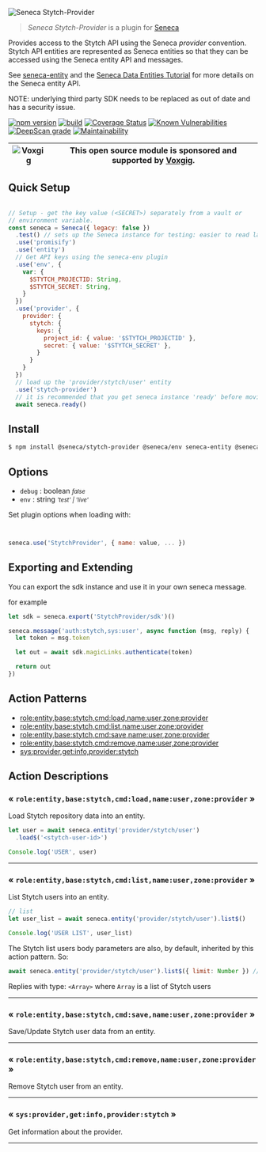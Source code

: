 ![Seneca Stytch-Provider](http://senecajs.org/files/assets/seneca-logo.png)

> _Seneca Stytch-Provider_ is a plugin for [Seneca](http://senecajs.org)


Provides access to the Stytch API using the Seneca *provider*
convention. Stytch API entities are represented as Seneca entities so
that they can be accessed using the Seneca entity API and messages.

See [seneca-entity](senecajs/seneca-entity) and the [Seneca Data
Entities
Tutorial](https://senecajs.org/docs/tutorials/understanding-data-entities.html) for more details on the Seneca entity API.

NOTE: underlying third party SDK needs to be replaced as out of date and has a security issue.

[![npm version](https://img.shields.io/npm/v/@seneca/stytch-provider.svg)](https://npmjs.com/package/@seneca/stytch-provider)
[![build](https://github.com/senecajs/seneca-stytch-provider/actions/workflows/build.yml/badge.svg)](https://github.com/senecajs/seneca-stytch-provider/actions/workflows/build.yml)
[![Coverage Status](https://coveralls.io/repos/github/senecajs/seneca-stytch-provider/badge.svg?branch=main)](https://coveralls.io/github/senecajs/seneca-stytch-provider?branch=main)
[![Known Vulnerabilities](https://snyk.io/test/github/senecajs/seneca-stytch-provider/badge.svg)](https://snyk.io/test/github/senecajs/seneca-stytch-provider)
[![DeepScan grade](https://deepscan.io/api/teams/5016/projects/19462/branches/505954/badge/grade.svg)](https://deepscan.io/dashboard#view=project&tid=5016&pid=19462&bid=505954)
[![Maintainability](https://api.codeclimate.com/v1/badges/f76e83896b731bb5d609/maintainability)](https://codeclimate.com/github/senecajs/seneca-stytch-provider/maintainability)


| ![Voxgig](https://www.voxgig.com/res/img/vgt01r.png) | This open source module is sponsored and supported by [Voxgig](https://www.voxgig.com). |
|---|---|


## Quick Setup


```js

// Setup - get the key value (<SECRET>) separately from a vault or
// environment variable.
const seneca = Seneca({ legacy: false })
  .test() // sets up the Seneca instance for testing: easier to read layout
  .use('promisify')
  .use('entity')
  // Get API keys using the seneca-env plugin
  .use('env', {
    var: {
      $STYTCH_PROJECTID: String,
      $STYTCH_SECRET: String,
    }
  })
  .use('provider', {
    provider: {
      stytch: {
        keys: {
          project_id: { value: '$STYTCH_PROJECTID' },
          secret: { value: '$STYTCH_SECRET' },
        }
      }
    }
  })
  // load up the 'provider/stytch/user' entity
  .use('stytch-provider')
  // it is recommended that you get seneca instance 'ready' before moving on 
  await seneca.ready()
```

## Install

```sh
$ npm install @seneca/stytch-provider @seneca/env seneca-entity @seneca/provider seneca-promisify
```



<!--START:options-->


## Options
* `debug` : boolean <i><small>false</small></i>
* `env` : string <i><small>'test' | 'live'</small></i>


Set plugin options when loading with:
```js


seneca.use('StytchProvider', { name: value, ... })


```

## Exporting and Extending
You can export the sdk instance and use it in your own seneca message.

for example
```js
let sdk = seneca.export('StytchProvider/sdk')()

seneca.message('auth:stytch,sys:user', async function (msg, reply) {
  let token = msg.token

  let out = await sdk.magicLinks.authenticate(token)

  return out
})

```





<!--END:options-->

<!--START:action-list-->


## Action Patterns

* [role:entity,base:stytch,cmd:load,name:user,zone:provider](#-roleentitybasestytchcmdloadnameuserzoneprovider-)
* [role:entity,base:stytch,cmd:list,name:user,zone:provider](#-roleentitybasestytchcmdlistnameuserzoneprovider-)
* [role:entity,base:stytch,cmd:save,name:user,zone:provider](#-roleentitybasestytchcmdsavenameuserzoneprovider-)
* [role:entity,base:stytch,cmd:remove,name:user,zone:provider](#-roleentitybasestytchcmdremovenameuserzoneprovider-)
* [sys:provider,get:info,provider:stytch](#-sysprovidergetinfoproviderstytch-)


<!--END:action-list-->

<!--START:action-desc-->


## Action Descriptions

### &laquo; `role:entity,base:stytch,cmd:load,name:user,zone:provider` &raquo;

Load Stytch repository data into an entity.
```js
let user = await seneca.entity('provider/stytch/user')
  .load$('<stytch-user-id>')

Console.log('USER', user)
```

----------
### &laquo; `role:entity,base:stytch,cmd:list,name:user,zone:provider` &raquo;

List Stytch users into an entity.
```js
// list
let user_list = await seneca.entity('provider/stytch/user').list$()

Console.log('USER LIST', user_list)
```
The Stytch list users body parameters are also, by default, inherited by this action pattern. So:

```js
await seneca.entity('provider/stytch/user').list$({ limit: Number }) // specify your Stytch parameters
```
Replies with type: ```<Array>``` where ```Array``` is a list of Stytch users

----------
### &laquo; `role:entity,base:stytch,cmd:save,name:user,zone:provider` &raquo;

Save/Update Stytch user data from an entity.

----------
### &laquo; `role:entity,base:stytch,cmd:remove,name:user,zone:provider` &raquo;

Remove Stytch user from an entity.


----------
### &laquo; `sys:provider,get:info,provider:stytch` &raquo;

Get information about the provider.



----------


<!--END:action-desc-->
